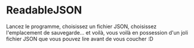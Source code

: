 # ReadableJSON
Lancez le programme, choisissez un fichier JSON, choisissez l'emplacement de sauvegarde... et voilà, vous voilà en possession
d'un joli fichier JSON que vous pouvez lire avant de vous coucher :D
